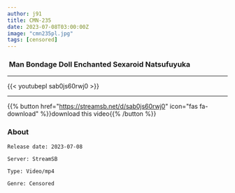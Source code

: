 ```yaml
---
author: j91
title: CMN-235
date: 2023-07-08T03:00:00Z
image: "cmn235pl.jpg"
tags: [censored]
---
```


###  Man Bondage Doll Enchanted Sexaroid Natsufuyuka
___

{{< youtubepl sab0js60rwj0 >}}
___

{{% button href="https://streamsb.net/d/sab0js60rwj0" icon="fas fa-download" %}}download this video{{% /button %}}
### About

`Release date: 2023-07-08`

`Server: StreamSB`

`Type: Video/mp4`

`Genre:	Censored`